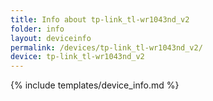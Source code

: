 ```yaml
---
title: Info about tp-link_tl-wr1043nd_v2
folder: info
layout: deviceinfo
permalink: /devices/tp-link_tl-wr1043nd_v2/
device: tp-link_tl-wr1043nd_v2
---
```

{% include templates/device_info.md %}
